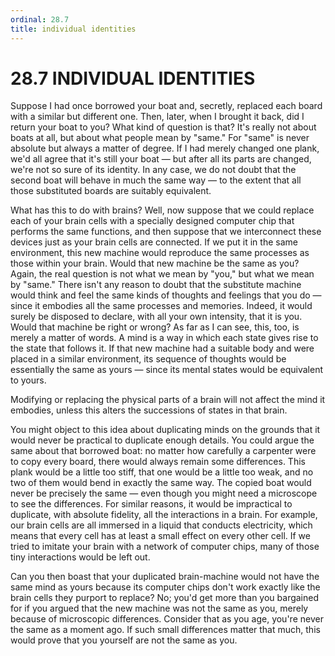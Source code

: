 ```yaml
---
ordinal: 28.7
title: individual identities
---
```


# 28.7 INDIVIDUAL IDENTITIES

Suppose I had once borrowed your boat and, secretly, replaced each board with a similar but different one. Then, later, when I brought it back, did I return your boat to you? What kind of question is that? It's really not about boats at all, but about what people mean by "same." For "same" is never absolute but always a matter of degree. If I had merely changed one plank, we'd all agree that it's still your boat &mdash; but after all its parts are changed, we're not so sure of its identity. In any case, we do not doubt that the second boat will behave in much the same way &mdash; to the extent that all those substituted boards are suitably equivalent.

What has this to do with brains? Well, now suppose that we could replace each of your brain cells with a specially designed computer chip that performs the same functions, and then suppose that we interconnect these devices just as your brain cells are connected. If we put it in the same environment, this new machine would reproduce the same processes as those within your brain. Would that new machine be the same as you? Again, the real question is not what we mean by "you," but what we mean by "same." There isn't any reason to doubt that the substitute machine would think and feel the same kinds of thoughts and feelings that you do &mdash; since it embodies all the same processes and memories. Indeed, it would surely be disposed to declare, with all your own intensity, that it is you. Would that machine be right or wrong? As far as I can see, this, too, is merely a matter of words. A mind is a way in which each state gives rise to the state that follows it. If that new machine had a suitable body and were placed in a similar environment, its sequence of thoughts would be essentially the same as yours &mdash; since its mental states would be equivalent to yours.

Modifying or replacing the physical parts of a brain will not affect the mind it embodies, unless this alters the successions of states in that brain.

You might object to this idea about duplicating minds on the grounds that it would never be practical to duplicate enough details. You could argue the same about that borrowed boat: no matter how carefully a carpenter were to copy every board, there would always remain some differences. This plank would be a little too stiff, that one would be a little too weak, and no two of them would bend in exactly the same way. The copied boat would never be precisely the same &mdash; even though you might need a microscope to see the differences. For similar reasons, it would be impractical to duplicate, with absolute fidelity, all the interactions in a brain. For example, our brain cells are all immersed in a liquid that conducts electricity, which means that every cell has at least a small effect on every other cell. If we tried to imitate your brain with a network of computer chips, many of those tiny interactions would be left out.

Can you then boast that your duplicated brain-machine would not have the same mind as yours because its computer chips don't work exactly like the brain cells they purport to replace? No; you'd get more than you bargained for if you argued that the new machine was not the same as you, merely because of microscopic differences. Consider that as you age, you're never the same as a moment ago. If such small differences matter that much, this would prove that you yourself are not the same as you.
